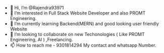 - 👋 Hi, I’m @Rajendra93971
- 👀 I’m interested in Full Stack Website Developer and also PROMT Engineering.
- 🌱 I’m currently learning Backend(MERN) and good looking user friendly Website 
- 💞️ I’m looking to collaborate on new Techonologies ( Like PROMT Engineering, AI ) ,Freelancing.
- 📫 How to reach me - 9301814294 My contact and whatsapp Number. 

<!---
Rajendra93971/Rajendra93971 is a ✨ special ✨ repository because its `README.md` (this file) appears on your GitHub profile.
You can click the Preview link to take a look at your changes.
--->
